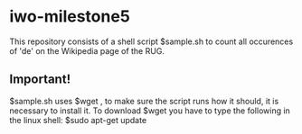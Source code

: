# iwo-milestone5
This repository consists of a shell script $sample.sh to count all occurences of 'de' on the Wikipedia page of the RUG.

## Important!
$sample.sh uses $wget , to make sure the script runs how it should, it is necessary to install it. To download $wget you have to type the following in the linux shell:
  $sudo apt-get update

